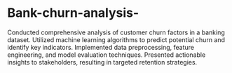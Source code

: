 # Bank-churn-analysis-
Conducted comprehensive analysis of customer churn factors in a banking dataset. Utilized machine learning algorithms to predict potential churn and identify key indicators. Implemented data preprocessing, feature engineering, and model evaluation techniques. Presented actionable insights to stakeholders, resulting in targeted retention strategies.
